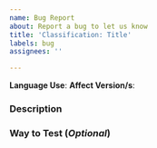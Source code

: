 ```yaml
---
name: Bug Report
about: Report a bug to let us know
title: 'Classification: Title'
labels: bug
assignees: ''

---
```


**Language Use**: 
**Affect Version/s**: 
### Description
### Way to Test (*Optional*)
